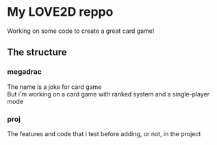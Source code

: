 # My LOVE2D reppo
Working on some code to create a great card game!

## The structure

### megadrac
The name is a joke for card game  
But i'm working on a card game with ranked system and a single-player mode


### proj
The features and code that i test before adding, or not, in the project
